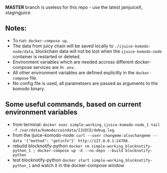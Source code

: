 **MASTER** branch is useless for this repo - use the latest jamjuiceX, stagingjuice

## Notes:
- To run: `docker-compose up`.
- The data from juicy chain will be saved locally to `./ijuice-komodo-node/data`, blockchain data
will not be lost when the `ijuice-komodo-node` container is restarted or deleted.
- Environment variables which are needed accross different docker-compose services are in `.env`.
- All other environment variables are defined explicitly in the `docker-compose` file.
- No config file is used, all parametsers are passed as arguments to the komodo binary.


## Some useful commands, based on current environment variables
- from terminal: `docker exec simple-working_ijuice-komodo-node_1 tail -f /var/data/komodo/coindata/IJUICE/debug.log`.
- from the ijuice-komodo-node: `curl --user changeme:alsochangeme --data '{"method": "getinfo"}' http://127.0.0.1:24708`.
- rebuild blocknotify-python `docker rm simple-working_blocknotify-python_1 ; docker-compose up -d --no-deps --build blocknotify-python`
- test blocknotify-python `docker start simple-working_blocknotify-python_1` and watch it in the docker-compose window
